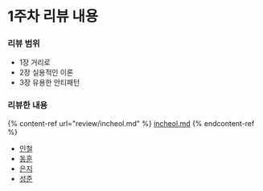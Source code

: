 # 1주차 리뷰 내용

### 리뷰 범위

* 1장 거리로
* 2장 실용적인 이론
* 3장 유용한 안티패턴

### 리뷰한 내용





{% content-ref url="review/incheol.md" %}
[incheol.md](review/incheol.md)
{% endcontent-ref %}

* [인철](https://study-playground.gitbook.io/index/street-coder/summary/incheol)
* [동훈](https://study-playground.gitbook.io/index/street-coder/summary/donghun)
* [은지](https://study-playground.gitbook.io/index/street-coder/summary/eunji)
* [성준](https://study-playground.gitbook.io/index/street-coder/summary/sungjun)
